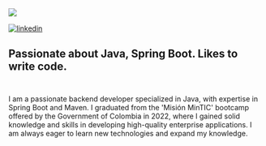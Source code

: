 <img align="left" src="https://orhun.dev/img/crow.png">

 <br>

[![linkedin](https://img.shields.io/badge/-diego_gomez-313131?style=flat-square&labelColor=313131&logo=LinkedIn&logoColor=white&color=313131)](https://www.linkedin.com/in/diego-gomez-dev/)  


Passionate about **Java, Spring Boot**. Likes to write code.
<br>
<br>
-----

I am a passionate backend developer specialized in Java, with expertise in Spring Boot and Maven. I graduated from the 'Misión MinTIC' bootcamp offered by the Government of Colombia in 2022, where I gained solid knowledge and skills in developing high-quality enterprise applications. I am always eager to learn new technologies and expand my knowledge.
